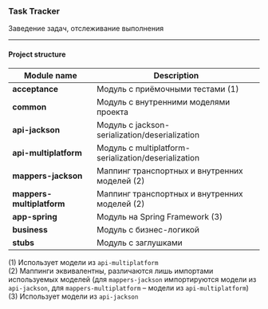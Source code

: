 ### Task Tracker

Заведение задач, отслеживание выполнения
 ____________________________________________________

#### Project structure

| Module name               | Description                                          |
|---------------------------|------------------------------------------------------|
| **acceptance**            | Модуль с приёмочными тестами (1)                     |
| **common**                | Модуль с внутренними моделями проекта                |
| **api-jackson**           | Модуль с jackson-serialization/deserialization       |
| **api-multiplatform**     | Модуль с multiplatform-serialization/deserialization |
| **mappers-jackson**       | Маппинг транспортных и внутренних моделей (2)        |
| **mappers-multiplatform** | Маппинг транспортных и внутренних моделей (2)        |
| **app-spring**            | Модуль на Spring Framework (3)                       |
| **business**              | Модуль с бизнес-логикой                              |
| **stubs**                 | Модуль с заглушками                                  |




(1) Использует модели из `api-multiplatform`  
(2) Маппинги эквивалентны, различаются лишь импортами используемых моделей 
(для `mappers-jackson` импортируются модели из `api-jackson`, для `mappers-multiplatform` – модели из `api-multiplatform`)  
(3) Использует модели из `api-jackson`  